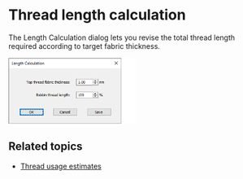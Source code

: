 # Thread length calculation

The Length Calculation dialog lets you revise the total thread length required according to target fabric thickness.

![LengthCalculation.png](assets/LengthCalculation.png)

## Related topics

- [Thread usage estimates](../../Basics/threads/Thread_usage_estimates)
